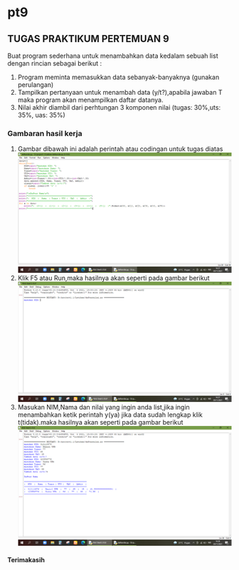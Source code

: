 # pt9
## TUGAS PRAKTIKUM PERTEMUAN 9
Buat program sederhana untuk menambahkan data kedalam sebuah list dengan rincian sebagai berikut :
1. Program meminta memasukkan data sebanyak-banyaknya (gunakan perulangan)
2. Tampilkan pertanyaan untuk menambah data (y/t?),apabila jawaban T maka program akan menampilkan daftar datanya.
3. Nilai akhir diambil dari perhtungan 3 komponen nilai (tugas: 30%,uts: 35%, uas: 35%)
### Gambaran hasil kerja
1. Gambar dibawah ini adalah perintah atau codingan untuk tugas diatas 
![gambar1](screenshot/Screenshot1.png)
2. Klik F5 atau Run,maka hasilnya akan seperti pada gambar berikut
![gambar2](screenshot/Screenshot2.png)
3. Masukan NIM,Nama dan nilai yang ingin anda list,jika ingin menambahkan ketik perintah y(ya) jika data sudah lengkap klik t(tidak).maka hasilnya akan seperti pada gambar berikut
![gambar3](screenshot/Screenshot3.png)
#### Terimakasih